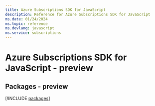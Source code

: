 ```yaml
---
title: Azure Subscriptions SDK for JavaScript
description: Reference for Azure Subscriptions SDK for JavaScript
ms.date: 01/24/2024
ms.topic: reference
ms.devlang: javascript
ms.service: subscriptions
---
```

# Azure Subscriptions SDK for JavaScript - preview
## Packages - preview
[!INCLUDE [packages](subscriptions-index.md)]